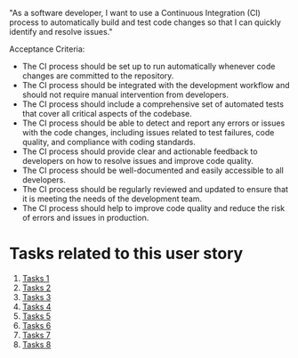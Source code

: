  "As a software developer, I want to use a Continuous Integration (CI) process to automatically build and test code 
changes so that I can quickly identify and resolve issues."

Acceptance Criteria:

* The CI process should be set up to run automatically whenever code changes are committed to the repository.
* The CI process should be integrated with the development workflow and should not require manual intervention from developers.
* The CI process should include a comprehensive set of automated tests that cover all critical aspects of the codebase.
* The CI process should be able to detect and report any errors or issues with the code changes, including issues related to test failures, code quality, and compliance with coding standards.
* The CI process should provide clear and actionable feedback to developers on how to resolve issues and improve code quality.
* The CI process should be well-documented and easily accessible to all developers.
* The CI process should be regularly reviewed and updated to ensure that it is meeting the needs of the development team.
* The CI process should help to improve code quality and reduce the risk of errors and issues in production.


# Tasks related to this user story
1. [Tasks 1](tasks/task_2.1.1.1.md)
2. [Tasks 2](tasks/task_2.1.1.2.md)
3. [Tasks 3](tasks/task_2.1.1.3.md)
4. [Tasks 4](tasks/task_2.1.1.4.md)
5. [Tasks 5](tasks/task_2.1.1.5.md)
6. [Tasks 6](tasks/task_2.1.1.6.md)
7. [Tasks 7](tasks/task_2.1.1.7.md)
8. [Tasks 8](tasks/task_2.1.1.8.md)
